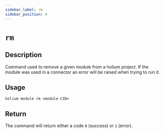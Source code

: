 ```yaml
---
sidebar_label: rm
sidebar_position: 4
---
```


# `rm`

## Description

Command used to remove a given module from a holium project. If the module was used in a connector an
error will be raised when trying to run it.

## Usage

`holium module rm <module-CID>`

## Return

The command will return either a code `0` (success) or `1` (error).
